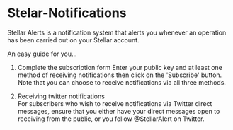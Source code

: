 # Stelar-Notifications
Stellar Alerts is a notification system that alerts you whenever an operation has been carried out on your Stellar account. 

An easy guide for you...

1. Complete the subscription form
Enter your public key and at least one method of receiving notifications then click on the 'Subscribe' button. 
Note that you can choose to receive notifications via all three methods.

2. Receiving twitter notifications  
For subscribers who wish to receive notifications via Twitter direct messages, ensure that you either have your direct messages open to receiving from the public, or you follow @StellarAlert on Twitter.
